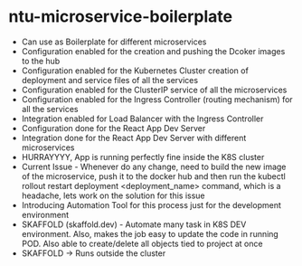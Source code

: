 # ntu-microservice-boilerplate
- Can use as Boilerplate for different microservices
- Configuration enabled for the creation and pushing the Dcoker images to the hub
- Configuration enabled for the Kubernetes Cluster creation of deployment and service files of all the services
- Configuration enabled for the ClusterIP service of all the microservices
- Configuration enabled for the Ingress Controller (routing mechanism) for all the services
- Integration enabled for Load Balancer with the Ingress Controller
- Configuration done for the React App Dev Server
- Integration done for the React App Dev Server with different microservices
- HURRAYYYY, App is running perfectly fine inside the K8S cluster
- Current Issue - Whenever do any change, need to build the new image of the microservice, push it to the docker hub and then run the kubectl rollout restart deployment <deployment_name> command, which is a headache, lets work on the solution for this issue
- Introducing Automation Tool for this process just for the development environment
- SKAFFOLD (skaffold.dev) - Automate many task in K8S DEV environment. Also, makes the job easy to update the code in running POD. Also able to create/delete all objects tied to project at once
- SKAFFOLD -> Runs outside the cluster